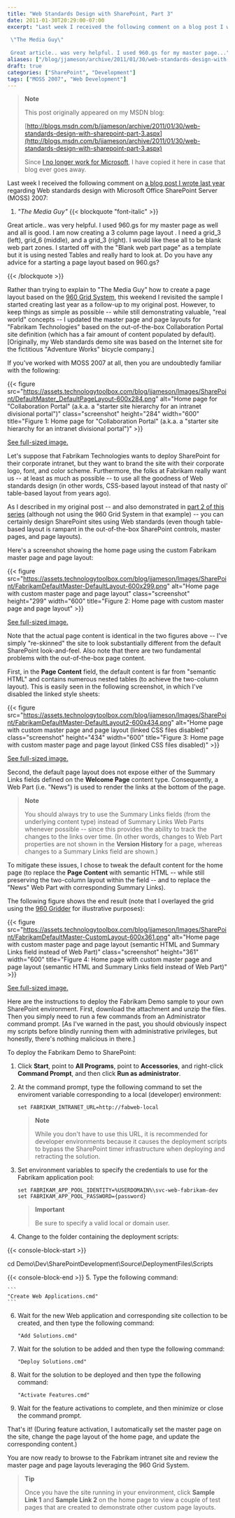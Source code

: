 ```yaml
---
title: "Web Standards Design with SharePoint, Part 3"
date: 2011-01-30T20:29:00-07:00
excerpt: "Last week I received the following comment on a blog post I wrote last year regarding Web standards design with Microsoft Office SharePoint Server (MOSS) 2007: 
 
 \"The Media Guy\" 
 
 Great article.. was very helpful. I used 960.gs for my master page..."
aliases: ["/blog/jjameson/archive/2011/01/30/web-standards-design-with-sharepoint-part-3.aspx"]
draft: true
categories: ["SharePoint", "Development"]
tags: ["MOSS 2007", "Web Development"]
---
```


> **Note**
>
> This post originally appeared on my MSDN blog:
>
> [http://blogs.msdn.com/b/jjameson/archive/2011/01/30/web-standards-design-with-sharepoint-part-3.aspx](http://blogs.msdn.com/b/jjameson/archive/2011/01/30/web-standards-design-with-sharepoint-part-3.aspx)
>
> Since [I no longer work for Microsoft](/blog/jjameson/2011/09/02/last-day-with-microsoft), I have copied it here in case that blog ever goes away.

Last week I received the following comment on [a blog post I wrote last year](/blog/jjameson/2010/01/30/web-standards-design-with-moss-2007-part-1) regarding Web standards design with Microsoft Office SharePoint Server (MOSS) 2007:

1. <cite>"The Media Guy"</cite>
   {{< blockquote "font-italic" >}}

Great article.. was very helpful. I used 960.gs for my master page as well and all is good. I am now creating a 3 column page layout . I need a grid\_3 (left), grid\_6 (middle), and a grid\_3 (right). I would like these all to be blank web part zones. I started off with the "Blank web part page" as a template but it is using nested Tables and really hard to look at. Do you have any advice for a starting a page layout based on 960.gs?

{{< /blockquote >}}

Rather than trying to explain to "The Media Guy" how to create a page layout based on the [960 Grid System](http://960.gs/), this weekend I revisited the sample I started creating last year as a follow-up to my original post. However, to keep things as simple as possible -- while still demonstrating valuable, "real world" concepts -- I updated the master page and page layouts for "Fabrikam Technologies" based on the out-of-the-box Collaboration Portal site definition (which has a fair amount of content populated by default). [Originally, my Web standards demo site was based on the Internet site for the fictitious "Adventure Works" bicycle company.]

If you've worked with MOSS 2007 at all, then you are undoubtedly familiar with the following:

{{< figure src="https://assets.technologytoolbox.com/blog/jjameson/Images/SharePoint/DefaultMaster_DefaultPageLayout-600x284.png" alt="Home page for \"Collaboration Portal\" (a.k.a. a \"starter site hierarchy for an intranet divisional portal\")" class="screenshot" height="284" width="600" title="Figure 1: Home page for \"Collaboration Portal\" (a.k.a. a \"starter site hierarchy for an intranet divisional portal\")" >}}

[See full-sized image.](https://assets.technologytoolbox.com/blog/jjameson/Images/SharePoint/DefaultMaster_DefaultPageLayout-1064x504.png)

Let's suppose that Fabrikam Technologies wants to deploy SharePoint for their corporate intranet, but they want to brand the site with their corporate logo, font, and color scheme. Furthermore, the folks at Fabrikam really want us -- at least as much as possible -- to use all the goodness of Web standards design (in other words, CSS-based layout instead of that nasty ol' table-based layout from years ago).

As I described in my original post -- and also demonstrated in [part 2 of this series](/blog/jjameson/2010/12/02/web-standards-design-with-sharepoint-part-2) (although not using the 960 Grid System in that example) -- you can certainly design SharePoint sites using Web standards (even though table-based layout is rampant in the out-of-the-box SharePoint controls, master pages, and page layouts).

Here's a screenshot showing the home page using the custom Fabrikam master page and page layout:

{{< figure src="https://assets.technologytoolbox.com/blog/jjameson/Images/SharePoint/FabrikamDefaultMaster-DefaultLayout-600x299.png" alt="Home page with custom master page and page layout" class="screenshot" height="299" width="600" title="Figure 2: Home page with custom master page and page layout" >}}

[See full-sized image.](https://assets.technologytoolbox.com/blog/jjameson/Images/SharePoint/FabrikamDefaultMaster-DefaultLayout-1062x530.png)

Note that the actual page content is identical in the two figures above -- I've simply "re-skinned" the site to look substantially different from the default SharePoint look-and-feel. Also note that there are two fundamental problems with the out-of-the-box page content.

First, in the **Page Content** field, the default content is far from "semantic HTML" and contains numerous nested tables (to achieve the two-column layout). This is easily seen in the following screenshot, in which I've disabled the linked style sheets:

{{< figure src="https://assets.technologytoolbox.com/blog/jjameson/Images/SharePoint/FabrikamDefaultMaster-DefaultLayout2-600x434.png" alt="Home page with custom master page and page layout (linked CSS files disabled)" class="screenshot" height="434" width="600" title="Figure 3: Home page with custom master page and page layout (linked CSS files disabled)" >}}

[See full-sized image.](https://assets.technologytoolbox.com/blog/jjameson/Images/SharePoint/FabrikamDefaultMaster-DefaultLayout2-1045x756.png)

Second, the default page layout does not expose either of the Summary Links fields defined on the **Welcome Page** content type. Consequently, a Web Part (i.e. "News") is used to render the links at the bottom of the page.

> **Note**
>
> You should always try to use the Summary Links fields (from the underlying content type) instead of Summary Links Web Parts whenever possible -- since this provides the ability to track the changes to the links over time. (In other words, changes to Web Part properties are not shown in the **Version History** for a page, whereas changes to a Summary Links field are shown.)

To mitigate these issues, I chose to tweak the default content for the home page (to replace the **Page Content** with semantic HTML -- while still preserving the two-column layout within the field -- and to replace the "News" Web Part with corresponding Summary Links).

The following figure shows the end result (note that I overlayed the grid using the [960 Gridder](http://gridder.andreehansson.se/) for illustrative purposes):

{{< figure src="https://assets.technologytoolbox.com/blog/jjameson/Images/SharePoint/FabrikamDefaultMaster-CustomLayout-600x361.png" alt="Home page with custom master page and page layout (semantic HTML and Summary Links field instead of Web Part)" class="screenshot" height="361" width="600" title="Figure 4: Home page with custom master page and page layout (semantic HTML and Summary Links field instead of Web Part)" >}}

[See full-sized image.](https://assets.technologytoolbox.com/blog/jjameson/Images/SharePoint/FabrikamDefaultMaster-CustomLayout-1045x628.png)

Here are the instructions to deploy the Fabrikam Demo sample to your own SharePoint environment. First, download the attachment and unzip the files. Then you simply need to run a few commands from an Administrator command prompt. [As I've warned in the past, you should obviously inspect my scripts before blindly running them with administrative privileges, but honestly, there's nothing malicious in there.]

To deploy the Fabrikam Demo to SharePoint:

1. Click **Start**, point to **All Programs**, point to **Accessories**, and right-click **Command Prompt**, and then click **Run as administrator**.

2. At the command prompt, type the following command to set the enviroment variable corresponding to a local (developer) environment:
   
   ```
   set FABRIKAM_INTRANET_URL=http://fabweb-local
   ```
   
   > **Note**
   > 
   > While you don't have to use this URL, it is recommended for developer environments because it causes the deployment scripts to bypass the SharePoint timer infrastructure when deploying and retracting the solution.

3. Set environment variables to specify the credentials to use for the Fabrikam application pool:
   
   ```
   set FABRIKAM_APP_POOL_IDENTITY=%USERDOMAIN%\svc-web-fabrikam-dev
   set FABRIKAM_APP_POOL_PASSWORD={password}
   ```
   
   > **Important**
   > 
   > Be sure to specify a valid local or domain user.

4. Change to the folder containing the deployment scripts:

{{< console-block-start >}}

cd Demo\Dev\SharePointDevelopment\Source\DeploymentFiles\Scripts

{{< console-block-end >}}
5. Type the following command:

    ```
    "Create Web Applications.cmd"
    ```

6. Wait for the new Web application and corresponding site collection to be created, and then type the following command:
   
   ```
   "Add Solutions.cmd"
   ```

7. Wait for the solution to be added and then type the following command:
   
   ```
   "Deploy Solutions.cmd"
   ```

8. Wait for the solution to be deployed and then type the following command:
   
   ```
   "Activate Features.cmd"
   ```

9. Wait for the feature activations to complete, and then minimize or close the command prompt.

That's it! (During feature activation, I automatically set the master page on the site, change the page layout of the home page, and update the corresponding content.)

You are now ready to browse to the Fabrikam intranet site and review the master page and page layouts leveraging the 960 Grid System.

> **Tip**
>
> Once you have the site running in your environment, click **Sample Link 1** and **Sample Link 2** on the home page to view a couple of test pages that are created to demonstrate other custom page layouts.

